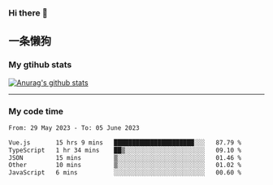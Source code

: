 ### Hi there 👋

## 一条懒狗
<!--
**kiss-me-quickly/kiss-me-quickly** is a ✨ _special_ ✨ repository because its `README.md` (this file) appears on your GitHub profile.

Here are some ideas to get you started:

- 🔭 I’m currently working on ...
- 🌱 I’m currently learning ...
- 👯 I’m looking to collaborate on ...
- 🤔 I’m looking for help with ...
- 💬 Ask me about ...
- 📫 How to reach me: ...
- 😄 Pronouns: ...
- ⚡ Fun fact: ...
-->


### My gtihub stats

[![Anurag's github stats](https://github-readme-stats.vercel.app/api?username=kiss-me-quickly)](https://github.com/anuraghazra/github-readme-stats)

***

### My code time

<!--START_SECTION:waka-->

```txt
From: 29 May 2023 - To: 05 June 2023

Vue.js       15 hrs 9 mins   ██████████████████████░░░   87.79 %
TypeScript   1 hr 34 mins    ██▒░░░░░░░░░░░░░░░░░░░░░░   09.10 %
JSON         15 mins         ▒░░░░░░░░░░░░░░░░░░░░░░░░   01.46 %
Other        10 mins         ▒░░░░░░░░░░░░░░░░░░░░░░░░   01.02 %
JavaScript   6 mins          ░░░░░░░░░░░░░░░░░░░░░░░░░   00.60 %
```

<!--END_SECTION:waka-->
